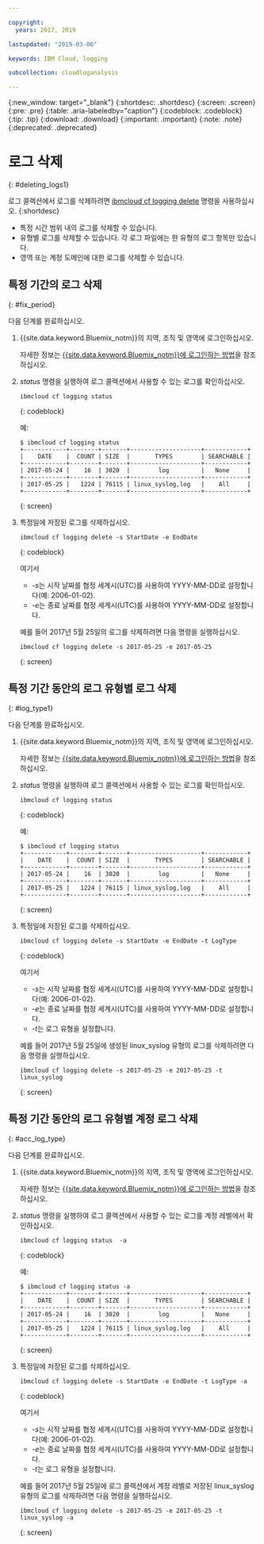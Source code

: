 ```yaml
---

copyright:
  years: 2017, 2019

lastupdated: "2019-03-06"

keywords: IBM Cloud, logging

subcollection: cloudloganalysis

---
```


{:new_window: target="_blank"}
{:shortdesc: .shortdesc}
{:screen: .screen}
{:pre: .pre}
{:table: .aria-labeledby="caption"}
{:codeblock: .codeblock}
{:tip: .tip}
{:download: .download}
{:important: .important}
{:note: .note}
{:deprecated: .deprecated}

# 로그 삭제
{: #deleting_logs1}

로그 콜렉션에서 로그를 삭제하려면 [ibmcloud cf logging delete](/docs/services/CloudLogAnalysis/reference?topic=cloudloganalysis-logging_cli#status1) 명령을 사용하십시오. 
{:shortdesc}

* 특정 시간 범위 내의 로그를 삭제할 수 있습니다.
* 유형별 로그를 삭제할 수 있습니다. 각 로그 파일에는 한 유형의 로그 항목만 있습니다.
* 영역 또는 계정 도메인에 대한 로그를 삭제할 수 있습니다.


## 특정 기간의 로그 삭제
{: #fix_period}

다음 단계를 완료하십시오.

1. {{site.data.keyword.Bluemix_notm}}의 지역, 조직 및 영역에 로그인하십시오. 

    자세한 정보는 [{{site.data.keyword.Bluemix_notm}}에 로그인하는 방법](/docs/services/CloudLogAnalysis/qa?topic=cloudloganalysis-cli_qa#login)을 참조하십시오.
    
2. *status* 명령을 실행하여 로그 콜렉션에서 사용할 수 있는 로그를 확인하십시오.

    ```
    ibmcloud cf logging status
    ```
    {: codeblock}
    
    예:
    
    ```
    $ ibmcloud cf logging status
    +------------+--------+-------+--------------------+------------+
    |    DATE    |  COUNT | SIZE  |       TYPES        | SEARCHABLE |
    +------------+--------+-------+--------------------+------------+
    | 2017-05-24 |    16  | 3020  |        log         |   None     |
    +------------+--------+-------+--------------------+------------+
    | 2017-05-25 |   1224 | 76115 | linux_syslog,log   |    All     |
    +------------+--------+-------+--------------------+------------+
    ```
    {: screen}
	
3. 특정일에 저장된 로그를 삭제하십시오.

    ```
	ibmcloud cf logging delete -s StartDate -e EndDate
	```
	{: codeblock}
	
	여기서
	
	* *-s*는 시작 날짜를 협정 세계시(UTC)를 사용하여 YYYY-MM-DD로 설정합니다(예: 2006-01-02).
    * *-e*는 종료 날짜를 협정 세계시(UTC)를 사용하여 YYYY-MM-DD로 설정합니다.
    	
	예를 들어 2017년 5월 25일의 로그를 삭제하려면 다음 명령을 실행하십시오.
	
	```
	ibmcloud cf logging delete -s 2017-05-25 -e 2017-05-25
	```
	{: screen}

	
## 특정 기간 동안의 로그 유형별 로그 삭제 
{: #log_type1}

다음 단계를 완료하십시오.

1. {{site.data.keyword.Bluemix_notm}}의 지역, 조직 및 영역에 로그인하십시오. 

    자세한 정보는 [{{site.data.keyword.Bluemix_notm}}에 로그인하는 방법](/docs/services/CloudLogAnalysis/qa?topic=cloudloganalysis-cli_qa#login)을 참조하십시오.
    
2. *status* 명령을 실행하여 로그 콜렉션에서 사용할 수 있는 로그를 확인하십시오.

    ```
    ibmcloud cf logging status
    ```
    {: codeblock}
    
    예:
    
    ```
    $ ibmcloud cf logging status
    +------------+--------+-------+--------------------+------------+
    |    DATE    |  COUNT | SIZE  |       TYPES        | SEARCHABLE |
    +------------+--------+-------+--------------------+------------+
    | 2017-05-24 |    16  | 3020  |        log         |   None     |
    +------------+--------+-------+--------------------+------------+
    | 2017-05-25 |   1224 | 76115 | linux_syslog,log   |    All     |
    +------------+--------+-------+--------------------+------------+
    ```
    {: screen}
	
3. 특정일에 저장된 로그를 삭제하십시오.

    ```
	ibmcloud cf logging delete -s StartDate -e EndDate -t LogType
	```
	{: codeblock}
	
	여기서
	
	* *-s*는 시작 날짜를 협정 세계시(UTC)를 사용하여 YYYY-MM-DD로 설정합니다(예: 2006-01-02).
    * *-e*는 종료 날짜를 협정 세계시(UTC)를 사용하여 YYYY-MM-DD로 설정합니다.
	* *-t*는 로그 유형을 설정합니다.
    	
	예를 들어 2017년 5월 25일에 생성된 linux_syslog 유형의 로그를 삭제하려면 다음 명령을 실행하십시오.
	
	```
	ibmcloud cf logging delete -s 2017-05-25 -e 2017-05-25 -t linux_syslog
	```
	{: screen}

		
	
## 특정 기간 동안의 로그 유형별 계정 로그 삭제 
{: #acc_log_type}

다음 단계를 완료하십시오.

1. {{site.data.keyword.Bluemix_notm}}의 지역, 조직 및 영역에 로그인하십시오. 

    자세한 정보는 [{{site.data.keyword.Bluemix_notm}}에 로그인하는 방법](/docs/services/CloudLogAnalysis/qa?topic=cloudloganalysis-cli_qa#login)을 참조하십시오.
    
2. *status* 명령을 실행하여 로그 콜렉션에서 사용할 수 있는 로그를 계정 레벨에서 확인하십시오.

    ```
    ibmcloud cf logging status  -a
    ```
    {: codeblock}
    
    예:
    
    ```
    $ ibmcloud cf logging status -a
    +------------+--------+-------+--------------------+------------+
    |    DATE    |  COUNT | SIZE  |       TYPES        | SEARCHABLE |
    +------------+--------+-------+--------------------+------------+
    | 2017-05-24 |    16  | 3020  |        log         |   None     |
    +------------+--------+-------+--------------------+------------+
    | 2017-05-25 |   1224 | 76115 | linux_syslog,log   |    All     |
    +------------+--------+-------+--------------------+------------+
    ```
    {: screen}
	
3. 특정일에 저장된 로그를 삭제하십시오.

    ```
	ibmcloud cf logging delete -s StartDate -e EndDate -t LogType -a
	```
	{: codeblock}
	
	여기서
	
	* *-s*는 시작 날짜를 협정 세계시(UTC)를 사용하여 YYYY-MM-DD로 설정합니다(예: 2006-01-02).
    * *-e*는 종료 날짜를 협정 세계시(UTC)를 사용하여 YYYY-MM-DD로 설정합니다.
	* *-t*는 로그 유형을 설정합니다.
    	
	예를 들어 2017년 5월 25일에 로그 콜렉션에서 계정 레벨로 저장된 linux_syslog 유형의 로그를 삭제하려면 다음 명령을 실행하십시오.
	
	```
	ibmcloud cf logging delete -s 2017-05-25 -e 2017-05-25 -t linux_syslog -a
	```
	{: screen}
	












